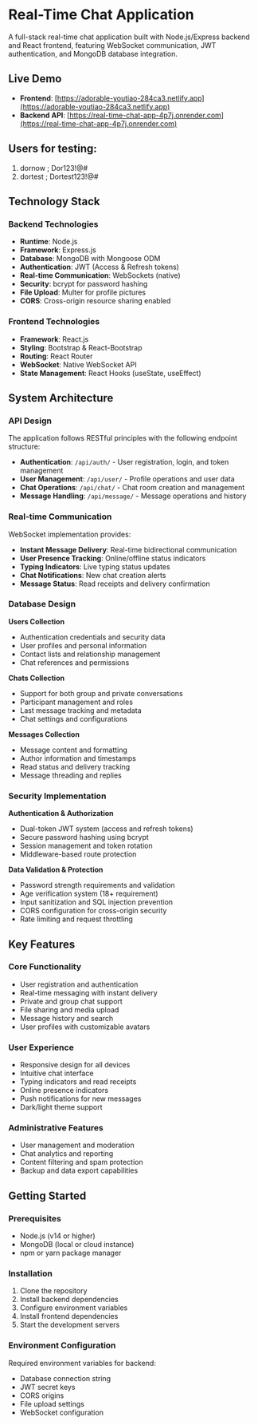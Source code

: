 # Real-Time Chat Application

A full-stack real-time chat application built with Node.js/Express backend and React frontend, featuring WebSocket communication, JWT authentication, and MongoDB database integration.

## Live Demo

- **Frontend**: [https://adorable-youtiao-284ca3.netlify.app](https://adorable-youtiao-284ca3.netlify.app)
- **Backend API**: [https://real-time-chat-app-4p7j.onrender.com](https://real-time-chat-app-4p7j.onrender.com)

## Users for testing:
1. dornow ; Dor123!@#
2. dortest ; Dortest123!@#

## Technology Stack

### Backend Technologies

- **Runtime**: Node.js
- **Framework**: Express.js
- **Database**: MongoDB with Mongoose ODM
- **Authentication**: JWT (Access & Refresh tokens)
- **Real-time Communication**: WebSockets (native)
- **Security**: bcrypt for password hashing
- **File Upload**: Multer for profile pictures
- **CORS**: Cross-origin resource sharing enabled

### Frontend Technologies

- **Framework**: React.js
- **Styling**: Bootstrap & React-Bootstrap
- **Routing**: React Router
- **WebSocket**: Native WebSocket API
- **State Management**: React Hooks (useState, useEffect)

## System Architecture

### API Design

The application follows RESTful principles with the following endpoint structure:

- **Authentication**: `/api/auth/` - User registration, login, and token management
- **User Management**: `/api/user/` - Profile operations and user data
- **Chat Operations**: `/api/chat/` - Chat room creation and management
- **Message Handling**: `/api/message/` - Message operations and history

### Real-time Communication

WebSocket implementation provides:

- **Instant Message Delivery**: Real-time bidirectional communication
- **User Presence Tracking**: Online/offline status indicators
- **Typing Indicators**: Live typing status updates
- **Chat Notifications**: New chat creation alerts
- **Message Status**: Read receipts and delivery confirmation

### Database Design

**Users Collection**

- Authentication credentials and security data
- User profiles and personal information
- Contact lists and relationship management
- Chat references and permissions

**Chats Collection**

- Support for both group and private conversations
- Participant management and roles
- Last message tracking and metadata
- Chat settings and configurations

**Messages Collection**

- Message content and formatting
- Author information and timestamps
- Read status and delivery tracking
- Message threading and replies

### Security Implementation

**Authentication & Authorization**

- Dual-token JWT system (access and refresh tokens)
- Secure password hashing using bcrypt
- Session management and token rotation
- Middleware-based route protection

**Data Validation & Protection**

- Password strength requirements and validation
- Age verification system (18+ requirement)
- Input sanitization and SQL injection prevention
- CORS configuration for cross-origin security
- Rate limiting and request throttling

## Key Features

### Core Functionality

- User registration and authentication
- Real-time messaging with instant delivery
- Private and group chat support
- File sharing and media upload
- Message history and search
- User profiles with customizable avatars

### User Experience

- Responsive design for all devices
- Intuitive chat interface
- Typing indicators and read receipts
- Online presence indicators
- Push notifications for new messages
- Dark/light theme support

### Administrative Features

- User management and moderation
- Chat analytics and reporting
- Content filtering and spam protection
- Backup and data export capabilities

## Getting Started

### Prerequisites

- Node.js (v14 or higher)
- MongoDB (local or cloud instance)
- npm or yarn package manager

### Installation

1. Clone the repository
2. Install backend dependencies
3. Configure environment variables
4. Install frontend dependencies
5. Start the development servers

### Environment Configuration

Required environment variables for backend:

- Database connection string
- JWT secret keys
- CORS origins
- File upload settings
- WebSocket configuration
